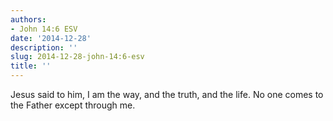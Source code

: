 ```yaml
---
authors:
- John 14:6 ESV
date: '2014-12-28'
description: ''
slug: 2014-12-28-john-14:6-esv
title: ''
---
```

Jesus said to him, I am the way, and the truth, and the life. No one comes to the Father except through me.



